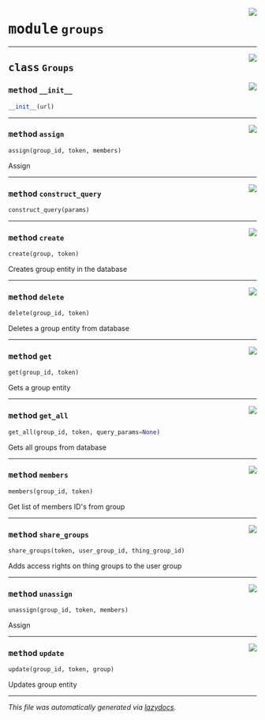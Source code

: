 <!-- markdownlint-disable -->

<a href="https://github.com/mainflux/sdk-py/blob/main/lib/groups.py#L0"><img align="right" style="float:right;" src="https://img.shields.io/badge/-source-cccccc?style=flat-square"></a>

# <kbd>module</kbd> `groups`






---

<a href="https://github.com/mainflux/sdk-py/blob/main/lib/groups.py#L7"><img align="right" style="float:right;" src="https://img.shields.io/badge/-source-cccccc?style=flat-square"></a>

## <kbd>class</kbd> `Groups`




<a href="https://github.com/mainflux/sdk-py/blob/main/lib/groups.py#L8"><img align="right" style="float:right;" src="https://img.shields.io/badge/-source-cccccc?style=flat-square"></a>

### <kbd>method</kbd> `__init__`

```python
__init__(url)
```








---

<a href="https://github.com/mainflux/sdk-py/blob/main/lib/groups.py#L89"><img align="right" style="float:right;" src="https://img.shields.io/badge/-source-cccccc?style=flat-square"></a>

### <kbd>method</kbd> `assign`

```python
assign(group_id, token, members)
```

Assign 

---

<a href="https://github.com/mainflux/sdk-py/blob/main/lib/groups.py#L38"><img align="right" style="float:right;" src="https://img.shields.io/badge/-source-cccccc?style=flat-square"></a>

### <kbd>method</kbd> `construct_query`

```python
construct_query(params)
```





---

<a href="https://github.com/mainflux/sdk-py/blob/main/lib/groups.py#L11"><img align="right" style="float:right;" src="https://img.shields.io/badge/-source-cccccc?style=flat-square"></a>

### <kbd>method</kbd> `create`

```python
create(group, token)
```

Creates group entity in the database 

---

<a href="https://github.com/mainflux/sdk-py/blob/main/lib/groups.py#L117"><img align="right" style="float:right;" src="https://img.shields.io/badge/-source-cccccc?style=flat-square"></a>

### <kbd>method</kbd> `delete`

```python
delete(group_id, token)
```

Deletes a group entity from database 

---

<a href="https://github.com/mainflux/sdk-py/blob/main/lib/groups.py#L25"><img align="right" style="float:right;" src="https://img.shields.io/badge/-source-cccccc?style=flat-square"></a>

### <kbd>method</kbd> `get`

```python
get(group_id, token)
```

Gets a group entity 

---

<a href="https://github.com/mainflux/sdk-py/blob/main/lib/groups.py#L48"><img align="right" style="float:right;" src="https://img.shields.io/badge/-source-cccccc?style=flat-square"></a>

### <kbd>method</kbd> `get_all`

```python
get_all(group_id, token, query_params=None)
```

Gets all groups from database 

---

<a href="https://github.com/mainflux/sdk-py/blob/main/lib/groups.py#L76"><img align="right" style="float:right;" src="https://img.shields.io/badge/-source-cccccc?style=flat-square"></a>

### <kbd>method</kbd> `members`

```python
members(group_id, token)
```

Get list of members ID's from group 

---

<a href="https://github.com/mainflux/sdk-py/blob/main/lib/groups.py#L130"><img align="right" style="float:right;" src="https://img.shields.io/badge/-source-cccccc?style=flat-square"></a>

### <kbd>method</kbd> `share_groups`

```python
share_groups(token, user_group_id, thing_group_id)
```

Adds access rights on thing groups to the user group 

---

<a href="https://github.com/mainflux/sdk-py/blob/main/lib/groups.py#L103"><img align="right" style="float:right;" src="https://img.shields.io/badge/-source-cccccc?style=flat-square"></a>

### <kbd>method</kbd> `unassign`

```python
unassign(group_id, token, members)
```

Assign 

---

<a href="https://github.com/mainflux/sdk-py/blob/main/lib/groups.py#L62"><img align="right" style="float:right;" src="https://img.shields.io/badge/-source-cccccc?style=flat-square"></a>

### <kbd>method</kbd> `update`

```python
update(group_id, token, group)
```

Updates group entity 




---

_This file was automatically generated via [lazydocs](https://github.com/ml-tooling/lazydocs)._
